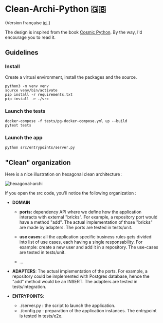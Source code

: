 # Clean-Archi-Python 🇬🇧

(Version française [ici](README.fr.md).)

The design is inspired from the book [Cosmic Python](https://www.cosmicpython.com/). By the way, I'd encourage you to read it.

## Guidelines
### Install 
Create a virtual environment, install the packages and the source. 
```
python3 -m venv venv 
source venv/bin/activate 
pip install -r requirements.txt
pip install -e ./src
```

### Launch the tests
```
docker-compose -f tests/pg-docker-compose.yml up --build
pytest tests 
```

### Launch the app 
```
python src/entrypoints/server.py
```

## "Clean" organization 
Here is a nice illustration on hexagonal clean architecture : 

![hexagonal-archi](hexagonal-1.png)

If you open the src code, you'll notice the following organization :

- **DOMAIN**

  - **ports:** dependency API where we define how the application interacts with external "bricks". For example, a repository port would have a method "add". The actual implementation of those "bricks" are made by adapters. The ports are tested in tests/unit. 

  - **use cases:** all the application specific business rules gets divided into list of use cases, each having a single responsability. For example: create a new user and add it in a repository. The use-cases are tested in tests/unit. 

  - ...

- **ADAPTERS**:
  The actual implementation of the ports. For example, a repository could be implemented with Postgres database, hence the "add" method would be an INSERT. The adapters are tested in tests/integration. 

- **ENTRYPOINTS**:
  - ./server.py : the script to launch the application.
  - ./config.py : preparation of the application instances. 
  The entrypoint is tested in tests/e2e. 
